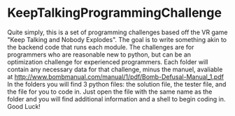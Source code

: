 # KeepTalkingProgrammingChallenge
Quite simply, this is a set of programming challenges based off the VR game "Keep Talking and Nobody Explodes".  The goal is to write something akin to the backend code that runs each module.
The challenges are for programmers who are reasonable new to python, but can be an optimization challenge for experienced programmers.
Each folder will contain any necessary data for that challenge, minus the manuel, avaliable at http://www.bombmanual.com/manual/1/pdf/Bomb-Defusal-Manual_1.pdf
In the folders you will find 3 python files: the solution file, the tester file, and the file for you to code in.
Just open the file with the same name as the folder and you will find additional information and a shell to begin coding in.
Good Luck!

